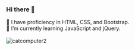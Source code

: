 ### Hi there 👋
🔭 I have proficiency in HTML, CSS, and Bootstrap.<br>
🌱 I’m currently learning JavaScript and jQuery.<br><br>
![catcomputer2](https://user-images.githubusercontent.com/78032924/111182193-f5d34700-85ae-11eb-81e7-a06c386b271f.gif)

<!--
**ahidayati/ahidayati** is a ✨ _special_ ✨ repository because its `README.md` (this file) appears on your GitHub profile.

Here are some ideas to get you started:

- 🔭 I’m currently working on ...
- 🌱 I’m currently learning ...
- 👯 I’m looking to collaborate on ...
- 🤔 I’m looking for help with ...
- 💬 Ask me about ...
- 📫 How to reach me: ...
- 😄 Pronouns: ...
- ⚡ Fun fact: ...
-->

